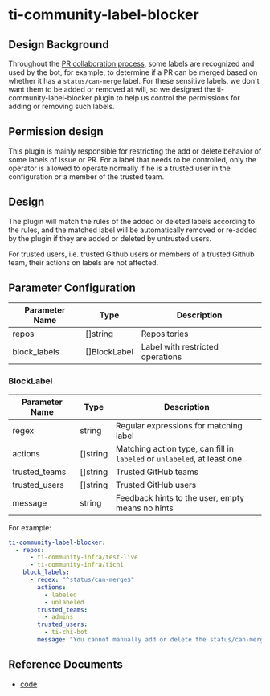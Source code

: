 # ti-community-label-blocker

## Design Background

Throughout the [PR collaboration process](en/workflows/pr.md), some labels are recognized and used by the bot, for example, to determine if a PR can be merged based on whether it has a `status/can-merge` label. For these sensitive labels, we don't want them to be added or removed at will, so we designed the ti-community-label-blocker plugin to help us control the permissions for adding or removing such labels.

## Permission design

This plugin is mainly responsible for restricting the add or delete behavior of some labels of Issue or PR. For a label that needs to be controlled, only the operator is allowed to operate normally if he is a trusted user in the configuration or a member of the trusted team.

## Design

The plugin will match the rules of the added or deleted labels according to the rules, and the matched label will be automatically removed or re-added by the plugin if they are added or deleted by untrusted users.

For trusted users, i.e. trusted Github users or members of a trusted Github team, their actions on labels are not affected.

## Parameter Configuration 

| Parameter Name | Type         | Description                      |
| -------------- | ------------ | -------------------------------- |
| repos          | []string     | Repositories                     |
| block_labels   | []BlockLabel | Label with restricted operations |

### BlockLabel

| Parameter Name | Type     | Description                                                        |
| -------------- | -------- | ------------------------------------------------------------------ |
| regex          | string   | Regular expressions for matching label                             |
| actions        | []string | Matching action type, can fill in `labeled` or `unlabeled`, at least one |
| trusted_teams  | []string | Trusted GitHub teams                                               |
| trusted_users  | []string | Trusted GitHub users                                               |
| message        | string   | Feedback hints to the user, empty means no hints                   |

For example:

```yml
ti-community-label-blocker:
  - repos:
      - ti-community-infra/test-live
      - ti-community-infra/tichi
    block_labels:
      - regex: "^status/can-merge$"
        actions: 
          - labeled
          - unlabeled
        trusted_teams: 
          - admins
        trusted_users:
          - ti-chi-bot
        message: "You cannot manually add or delete the status/can-merge label, only the admins team and ti-chi-bot have permission to do so."
```

## Reference Documents

- [code](https://github.com/ti-community-infra/tichi/tree/master/internal/pkg/externalplugins/labelblocker)
